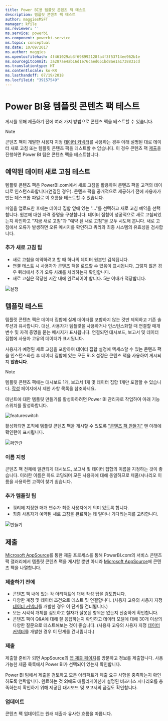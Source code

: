 ```yaml
---
title: Power BI용 템플릿 콘텐츠 팩 테스트
description: 템플릿 콘텐츠 팩 테스트
author: maggiesMSFT
manager: kfile
ms.reviewer: ''
ms.service: powerbi
ms.component: powerbi-service
ms.topic: conceptual
ms.date: 10/09/2017
ms.author: maggies
ms.openlocfilehash: 4f461029ab3f698992128fa4f3f53714ee962b1e
ms.sourcegitcommit: 3a287ae4ab16d1e76caed651bd8ae1a1738831cd
ms.translationtype: HT
ms.contentlocale: ko-KR
ms.lasthandoff: 07/19/2018
ms.locfileid: "39157549"
---
```

# <a name="testing-template-content-packs-for-power-bi"></a>Power BI용 템플릿 콘텐츠 팩 테스트
게시를 위해 제출하기 전에 여러 가지 방법으로 콘텐츠 팩을 테스트할 수 있습니다.  

> [!NOTE]
> 콘텐츠 팩이 개발한 사용자 지정 [데이터 커넥터](https://aka.ms/DataConnectors)를 사용하는 경우 아래 설명된 대로 데이터 새로 고침 또는 템플릿 콘텐츠 팩을 테스트할 수 없습니다. 이 경우 콘텐츠 팩 [제출](#submission)을 진행하면 Power BI 팀은 콘텐츠 팩을 테스트합니다.
> 
> 

## <a name="testing-scheduled-data-refresh"></a>예약된 데이터 새로 고침 테스트
템플릿 콘텐츠 팩은 PowerBI.com에서 새로 고침을 활용하여 콘텐츠 팩을 고객의 데이터로 인스턴스화합니다(연결된 경우). 콘텐츠 팩을 공개적으로 제공하기 전에 사용자가 만든 데스크톱 파일로 이 흐름을 테스트할 수 있습니다.

파일을 업로드한 후에는 데이터 집합 옆에 있는 "..."를 선택하고 새로 고침 예약을 선택합니다. 원본에 대한 자격 증명을 구성합니다. 데이터 집합이 성공적으로 새로 고침되었는지 확인하고 "지금 새로 고침"과 "예약 된 새로 고침"을 모두 시도해 봅니다. 새로 고침에서 오류가 발생하면 오류 메시지를 확인하고 쿼리와 최종 시스템의 유효성을 검사합니다.

### <a name="additional-refresh-tips"></a>추가 새로 고침 팁
* 새로 고침을 예약하려고 할 때 하나의 데이터 원본만 검색됩니다.  
* 연결 테스트 시 사용자가 콘텐츠 팩을 로드할 수 있음이 표시됩니다. 그렇지 않은 경우 쿼리에서 추가 오류 사례를 처리하는지 확인합니다.  
* 새로 고침은 적당한 시간 내에 완료되어야 합니다. 5분 이내가 적당합니다.  

![설정](media/template-content-pack-testing/scheduledrefresh.png)

<a name="templates"></a>

## <a name="testing-templates"></a>템플릿 테스트
템플릿 콘텐츠 팩은 데이터 집합에 실제 데이터를 포함하지 않는 것만 제외하고 기존 솔루션과 유사합니다. 대신, 사용자가 템플릿을 사용하거나 인스턴스화할 때 연결할 매개 변수 및 자격 증명을 묻는 메시지가 표시됩니다. 연결되면 대시보드, 보고서 및 데이터 집합에 사용자 고유의 데이터가 표시됩니다. 

사용자가 예정된 새로 고침을 포함하여 데이터 집합 설정에 액세스할 수 있는 콘텐츠 팩을 인스턴스화한 후 데이터 집합에 있는 모든 RLS 설정은 콘텐츠 팩을 사용하여 게시되지 **않습니다**.  

> [!NOTE]
> 템플릿 콘텐츠 팩에는 대시보드 1개, 보고서 1개 및 데이터 집합 1개만 포함할 수 있습니다. [작성](template-content-pack-authoring.md#restrictions) 페이지에서 제한 사항 목록을 참조하세요. 
> 
> 

테넌트에 대한 템플릿 만들기를 활성화하려면 Power BI 관리자로 작업하여 아래 기능 스위치를 활성화합니다. 

![featureswitch](media/template-content-pack-testing/featureswitch.png)

활성화되면 조직에 템플릿 콘텐츠 팩을 게시할 수 있도록 ["콘텐츠 팩 만들기"](https://app.powerbi.com/groups/me/publish-content/) 맨 아래에 확인란이 표시됩니다. 

![확인란](media/template-content-pack-testing/checkbox.png)

### <a name="naming"></a>이름 지정
콘텐츠 팩 전체에 일관되게 대시보드, 보고서 및 데이터 집합의 이름을 지정하는 것이 좋습니다. 이러한 이름은 하드 코딩되며 모든 사용자에 대해 동일하므로 제품/시나리오 이름을 사용하면 고객이 찾기 쉽습니다.

### <a name="additional-template-tips"></a>추가 템플릿 팁
* 쿼리에 지정한 매개 변수가 최종 사용자에게 의미 있도록 합니다.
* 최종 사용자가 예약된 새로 고침을 완료하는 데 얼마나 기다리는지를 고려합니다.

![만들기](media/template-content-pack-testing/createtemplate.png)

<a name="submission"></a>

## <a name="submission"></a>제출
[Microsoft AppSource](https://appsource.microsoft.com/en-us/partners/list-an-app)를 통한 제출 프로세스를 통해 PowerBI.com의 서비스 콘텐츠 팩 갤러리에서 템플릿 콘텐츠 팩을 게시할 뿐만 아니라 [Microsoft AppSource](http://appsource.microsoft.com)에 콘텐츠 팩을 나열합니다.

### <a name="before-submission"></a>제출하기 전에
* 콘텐츠 팩 내에 있는 각 아티팩트에 대해 작성 팁을 검토합니다.
* 다양한 계정 및 데이터 조건으로 테스트 및 연결합니다. (사용자 고유의 사용자 지정 [데이터 커넥터](https://aka.ms/DataConnectors)를 개발한 경우 이 단계를 건너뜁니다.)
* 모든 시각적 개체를 검토하고 철자가 잘못된 항목은 없는지 신중하게 확인합니다.
* 콘텐츠 팩이 Q&A에 대해 잘 응답하는지 확인하고 데이터 모델에 대해 30개 이상의 다양한 질문으로 테스트해보는 것이 좋습니다. (사용자 고유의 사용자 지정 [데이터 커넥터](https://aka.ms/DataConnectors)를 개발한 경우 이 단계를 건너뜁니다.)

### <a name="submission"></a>제출
제출할 준비가 되면 AppSource의 [앱 제출 페이지](https://appsource.microsoft.com/en-us/partners/list-an-app)를 방문하고 정보를 제출합니다. 사용 가능한 제품 목록에서 Power BI가 선택되어 있는지 확인합니다.

Power BI 팀에서 제출을 검토하고 모든 아티팩트가 제출 요구 사항을 충족하는지 확인하도록 연락합니다. 완료하는 것 외에도 애플리케이션에 설명된 비즈니스 시나리오를 충족하는지 확인하기 위해 제공된 대시보드 및 보고서의 품질도 확인합니다.

### <a name="updates"></a>업데이트
콘텐츠 팩 업데이트는 원래 제출과 유사한 흐름을 따릅니다. 

